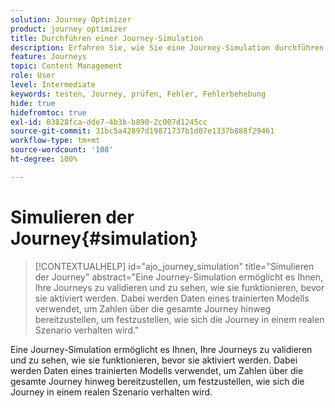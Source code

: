 ```yaml
---
solution: Journey Optimizer
product: journey optimizer
title: Durchführen einer Journey-Simulation
description: Erfahren Sie, wie Sie eine Journey-Simulation durchführen.
feature: Journeys
topic: Content Management
role: User
level: Intermediate
keywords: testen, Journey, prüfen, Fehler, Fehlerbehebung
hide: true
hidefromtoc: true
exl-id: 03828fca-dde7-4b3b-b890-2c007d1245cc
source-git-commit: 31bc5a42897d19871737b1d07e1337b888f29461
workflow-type: tm+mt
source-wordcount: '108'
ht-degree: 100%

---
```


# Simulieren der Journey{#simulation}

>[!CONTEXTUALHELP]
>id="ajo_journey_simulation"
>title="Simulieren der Journey"
>abstract="Eine Journey-Simulation ermöglicht es Ihnen, Ihre Journeys zu validieren und zu sehen, wie sie funktionieren, bevor sie aktiviert werden. Dabei werden Daten eines trainierten Modells verwendet, um Zahlen über die gesamte Journey hinweg bereitzustellen, um festzustellen, wie sich die Journey in einem realen Szenario verhalten wird."

Eine Journey-Simulation ermöglicht es Ihnen, Ihre Journeys zu validieren und zu sehen, wie sie funktionieren, bevor sie aktiviert werden. Dabei werden Daten eines trainierten Modells verwendet, um Zahlen über die gesamte Journey hinweg bereitzustellen, um festzustellen, wie sich die Journey in einem realen Szenario verhalten wird.